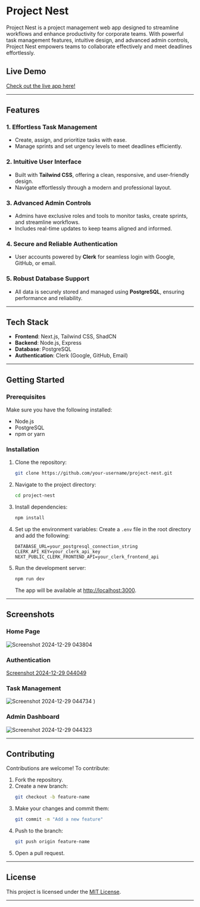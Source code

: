 # Project Nest

Project Nest is a project management web app designed to streamline workflows and enhance productivity for corporate teams. With powerful task management features, intuitive design, and advanced admin controls, Project Nest empowers teams to collaborate effectively and meet deadlines effortlessly.

## Live Demo
[Check out the live app here!](projectnestjs.vercel.app
)  


---

## Features

### 1. Effortless Task Management
- Create, assign, and prioritize tasks with ease.
- Manage sprints and set urgency levels to meet deadlines efficiently.

### 2. Intuitive User Interface
- Built with **Tailwind CSS**, offering a clean, responsive, and user-friendly design.
- Navigate effortlessly through a modern and professional layout.

### 3. Advanced Admin Controls
- Admins have exclusive roles and tools to monitor tasks, create sprints, and streamline workflows.
- Includes real-time updates to keep teams aligned and informed.

### 4. Secure and Reliable Authentication
- User accounts powered by **Clerk** for seamless login with Google, GitHub, or email.

### 5. Robust Database Support
- All data is securely stored and managed using **PostgreSQL**, ensuring performance and reliability.

---

## Tech Stack
- **Frontend**: Next.js, Tailwind CSS, ShadCN
- **Backend**: Node.js, Express
- **Database**: PostgreSQL
- **Authentication**: Clerk (Google, GitHub, Email)

---

## Getting Started

### Prerequisites
Make sure you have the following installed:
- Node.js
- PostgreSQL
- npm or yarn

### Installation
1. Clone the repository:
   ```bash
   git clone https://github.com/your-username/project-nest.git
   ```

2. Navigate to the project directory:
   ```bash
   cd project-nest
   ```

3. Install dependencies:
   ```bash
   npm install
   ```

4. Set up the environment variables:
   Create a `.env` file in the root directory and add the following:
   ```env
   DATABASE_URL=your_postgresql_connection_string
   CLERK_API_KEY=your_clerk_api_key
   NEXT_PUBLIC_CLERK_FRONTEND_API=your_clerk_frontend_api
   ```

5. Run the development server:
   ```bash
   npm run dev
   ```
   The app will be available at [http://localhost:3000](http://localhost:3000).

---

## Screenshots

### Home Page
![Screenshot 2024-12-29 043804](https://github.com/user-attachments/assets/105e7139-d159-4c05-a24f-a6cabd91845e)

### Authentication
[Screenshot 2024-12-29 044049](https://github.com/user-attachments/assets/0174ab3f-1f0b-4260-b838-28dd1283824c)

### Task Management
![Screenshot 2024-12-29 044734](https://github.com/user-attachments/assets/1f77e5b4-f3b2-4265-bd45-e7ee8bd1d292)
)

### Admin Dashboard
![Screenshot 2024-12-29 044323](https://github.com/user-attachments/assets/6138e6d0-6ea5-429f-b563-f4bc4dbaa4a8)



---

## Contributing
Contributions are welcome! To contribute:
1. Fork the repository.
2. Create a new branch:
   ```bash
   git checkout -b feature-name
   ```
3. Make your changes and commit them:
   ```bash
   git commit -m "Add a new feature"
   ```
4. Push to the branch:
   ```bash
   git push origin feature-name
   ```
5. Open a pull request.

---

## License
This project is licensed under the [MIT License](LICENSE).

---


